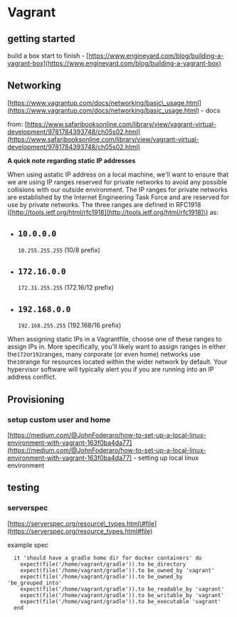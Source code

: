 # Vagrant

## getting started

build a box start to finish - [https://www.engineyard.com/blog/building-a-vagrant-box](https://www.engineyard.com/blog/building-a-vagrant-box)

## Networking

[https://www.vagrantup.com/docs/networking/basic\_usage.html](https://www.vagrantup.com/docs/networking/basic_usage.html) - docs

from: [https://www.safaribooksonline.com/library/view/vagrant-virtual-development/9781784393748/ch05s02.html](https://www.safaribooksonline.com/library/view/vagrant-virtual-development/9781784393748/ch05s02.html)

**A quick note regarding static IP addresses**

When using astatic IP address on a local machine, we'll want to ensure that we are using IP ranges reserved for private networks to avoid any possible collisions with our outside environment. The IP ranges for private networks are established by the Internet Engineering Task Force and are reserved for use by private networks. The three ranges are defined in RFC1918 \([http://tools.ietf.org/html/rfc1918](http://tools.ietf.org/html/rfc1918)\) as:

* `10.0.0.0`
  -
  `10.255.255.255`
  \(10/8 prefix\)
* `172.16.0.0`
  -
  `172.31.255.255`
  \(172.16/12 prefix\)
* `192.168.0.0`
  -
  `192.168.255.255`
  \(192.168/16 prefix\)

When assigning static IPs in a Vagrantfile, choose one of these ranges to assign IPs in. More specifically, you'll likely want to assign ranges in either the`172`or`192`ranges, many corporate \(or even home\) networks use the`10`range for resources located within the wider network by default. Your hypervisor software will typically alert you if you are running into an IP address conflict.

## Provisioning

### setup custom user and home

[https://medium.com/@JohnFoderaro/how-to-set-up-a-local-linux-environment-with-vagrant-163f0ba4da77](https://medium.com/@JohnFoderaro/how-to-set-up-a-local-linux-environment-with-vagrant-163f0ba4da77) - setting up local linux environment

## testing

### serverspec

[https://serverspec.org/resource\_types.html\#file](https://serverspec.org/resource_types.html#file)

example spec

```
  it 'should have a gradle home dir for docker containers' do
    expect(file('/home/vagrant/gradle')).to be_directory
    expect(file('/home/vagrant/gradle')).to be_owned_by 'vagrant'
    expect(file('/home/vagrant/gradle')).to be_owned_by 'be_grouped_into'
    expect(file('/home/vagrant/gradle')).to be_readable_by 'vagrant'
    expect(file('/home/vagrant/gradle')).to be_writable_by 'vagrant'
    expect(file('/home/vagrant/gradle')).to be_executable 'vagrant'
  end
```



